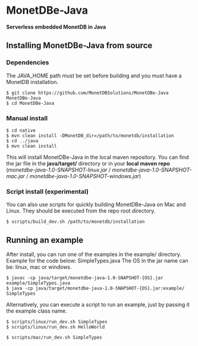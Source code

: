 # MonetDBe-Java
**Serverless embedded MonetDB in Java**

## Installing MonetDBe-Java from source
### Dependencies
The JAVA_HOME path must be set before building and you must have a MonetDB installation.
```
$ git clone https://github.com/MonetDBSolutions/MonetDBe-Java MonetDBe-Java
$ cd MonetDBe-Java
```
### Manual install
```
$ cd native
$ mvn clean install -DMonetDB_dir=/path/to/monetdb/installation
$ cd ../java
$ mvn clean install
```
This will install MonetDBe-Java in the local maven repository.
You can find the jar file in the **java/target/** directory or in your **local maven repo** (*monetdbe-java-1.0-SNAPSHOT-linux.jar* / *monetdbe-java-1.0-SNAPSHOT-mac.jar* / *monetdbe-java-1.0-SNAPSHOT-windows.jar*)

### Script install (experimental)
You can also use scripts for quickly building MonetDBe-Java on Mac and Linux.
They should be executed from the repo root directory.
```
$ scripts/build_dev.sh /path/to/monetdb/installation
```

## Running an example
After install, you can run one of the examples in the example/ directory.
Example for the code below: SimpleTypes.java
The OS in the jar name can be: linux, mac or windows.
```
$ javac -cp java/target/monetdbe-java-1.0-SNAPSHOT-{OS}.jar example/SimpleTypes.java
$ java -cp java/target/monetdbe-java-1.0-SNAPSHOT-{OS}.jar:example/ SimpleTypes
```

Alternatively, you can execute a script to run an example, just by passing it the example class name.
```
$ scripts/linux/run_dev.sh SimpleTypes
$ scripts/linux/run_dev.sh HelloWorld

$ scripts/mac/run_dev.sh SimpleTypes
```
